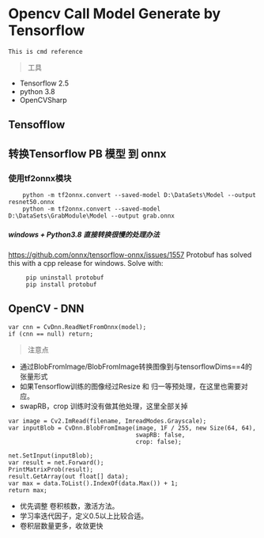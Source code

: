 # Opencv Call Model Generate by Tensorflow

```This is cmd reference```
>工具
* Tensorflow 2.5
* python 3.8
* OpenCVSharp


## Tensofflow






## 转换Tensorflow PB 模型 到 onnx

### 使用tf2onnx模块

```
    python -m tf2onnx.convert --saved-model D:\DataSets\Model --output resnet50.onnx
    python -m tf2onnx.convert --saved-model D:\DataSets\GrabModule\Model --output grab.onnx
```

##### windows + Python3.8 直接转换很慢的处理办法
<https://github.com/onnx/tensorflow-onnx/issues/1557>
Protobuf has solved this with a cpp release for windows. Solve with:


```
     pip uninstall protobuf
     pip install protobuf
```



## OpenCV - DNN

```
var cnn = CvDnn.ReadNetFromOnnx(model);
if (cnn == null) return;
```

>注意点  
  
* 通过BlobFromImage/BlobFromImage转换图像到与tensorflowDims==4的张量形式  
* 如果Tensorflow训练的图像经过Resize 和 归一等预处理，在这里也需要对应。  
* swapRB，crop 训练时没有做其他处理，这里全部关掉 

```
var image = Cv2.ImRead(filename, ImreadModes.Grayscale);
var inputBlob = CvDnn.BlobFromImage(image, 1F / 255, new Size(64, 64), 
                                    swapRB: false, 
                                    crop: false);

net.SetInput(inputBlob);
var result = net.Forward();
PrintMatrixProb(result);
result.GetArray(out float[] data);
var max = data.ToList().IndexOf(data.Max()) + 1;
return max;
```


- 优先调整 卷积核数，激活方法。
- 学习率迭代因子，定义0.5以上比较合适。
- 卷积层数量更多，收敛更快
